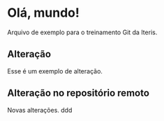 # Olá, mundo!
Arquivo de exemplo para o treinamento Git da Iteris.


## Alteração
Esse é um exemplo de alteração.

## Alteração no repositório remoto
Novas alterações.
ddd